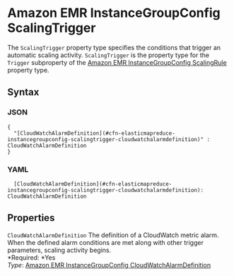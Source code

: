 # Amazon EMR InstanceGroupConfig ScalingTrigger<a name="aws-properties-elasticmapreduce-instancegroupconfig-scalingtrigger"></a>

The `ScalingTrigger` property type specifies the conditions that trigger an automatic scaling activity\. `ScalingTrigger` is the property type for the `Trigger` subproperty of the [Amazon EMR InstanceGroupConfig ScalingRule](aws-properties-elasticmapreduce-instancegroupconfig-scalingrule.md) property type\.

## Syntax<a name="w3ab2c21c14e1029b5"></a>

### JSON<a name="aws-properties-elasticmapreduce-instancegroupconfig-scalingtrigger-syntax.json"></a>

```
{
  "[CloudWatchAlarmDefinition](#cfn-elasticmapreduce-instancegroupconfig-scalingtrigger-cloudwatchalarmdefinition)" : CloudWatchAlarmDefinition
}
```

### YAML<a name="aws-properties-elasticmapreduce-instancegroupconfig-scalingtrigger-syntax.yaml"></a>

```
  [CloudWatchAlarmDefinition](#cfn-elasticmapreduce-instancegroupconfig-scalingtrigger-cloudwatchalarmdefinition): CloudWatchAlarmDefinition
```

## Properties<a name="w3ab2c21c14e1029b7"></a>

`CloudWatchAlarmDefinition`  <a name="cfn-elasticmapreduce-instancegroupconfig-scalingtrigger-cloudwatchalarmdefinition"></a>
The definition of a CloudWatch metric alarm\. When the defined alarm conditions are met along with other trigger parameters, scaling activity begins\.  
*Required: *Yes  
*Type*: [Amazon EMR InstanceGroupConfig CloudWatchAlarmDefinition](aws-properties-elasticmapreduce-instancegroupconfig-cloudwatchalarmdefinition.md)
